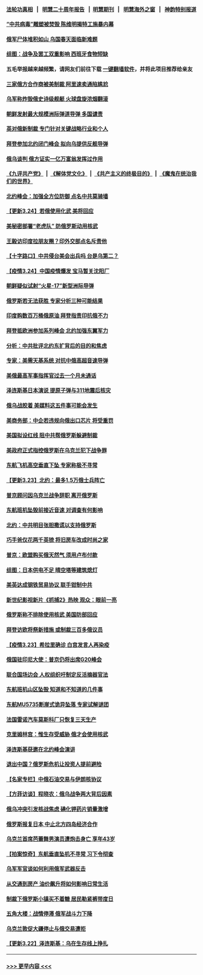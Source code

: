 #### [法轮功真相](https://github.com/gfw-breaker/truth/blob/master/README.md?t=0) &nbsp;&nbsp;|&nbsp;&nbsp; [明慧二十周年报告](https://github.com/gfw-breaker/mh-reports/blob/master/README.md?t=0) &nbsp;&nbsp;|&nbsp;&nbsp;[明慧期刊](https://github.com/gfw-breaker/mh-qikan) &nbsp;&nbsp;|&nbsp;&nbsp; [明慧海外之窗](https://github.com/gfw-breaker/mh-news/blob/master/README.md?t=0) &nbsp;&nbsp;|&nbsp;&nbsp; [神韵特别报道](https://github.com/gfw-breaker/mh-news/blob/master/shenyun.md?t=0)
#### [“中共病毒”雕塑被焚毁 陈维明揭特工施暴内幕](../pages/nsc418/n13666744.md?t=03250652) 
#### [俄军尸体堆积如山 乌国春天面临新难题](../pages/nsc418/n13670731.md?t=03250652) 
#### [组图：战争及罢工双重影响 西班牙食物短缺](../pages/nsc418/n13669818.md?t=03250652) 
#### 五毛举报越来越频繁，请网友们前往下载 [一键翻墙软件](https://github.com/gfw-breaker/ssr-accounts)，并将此项目推荐给亲友
#### [三家俄方合作商被美制裁 阿里速卖通陷尴尬](../pages/nsc418/n13670755.md?t=03250652) 
#### [乌军称炸毁俄史诗级舰艇 火球盘旋浓烟翻滚](../pages/nsc418/n13670727.md?t=03250652) 
#### [朝鲜发射最大规模洲际弹道导弹 多国谴责](../pages/nsc418/n13670673.md?t=03250652) 
#### [英对俄新制裁 专门针对关键战略行业和个人](../pages/nsc418/n13670683.md?t=03250652) 
#### [拜登参加北约闭门峰会 拟向乌提供反舰导弹](../pages/nsc418/n13670495.md?t=03250652) 
#### [俄乌谈判 俄方证实一亿万富翁发挥过作用](../pages/nsc418/n13670592.md?t=03250652) 
#### [《九评共产党》](https://github.com/begood0513/9ping.md/blob/master/README.md) &nbsp;|&nbsp; [《解体党文化》](../../../../jtdwh.md/blob/master/README.md)  &nbsp;|&nbsp; [《共产主义的终极目的》](../../../../gczydzjmd.md/blob/master/README.md) &nbsp;|&nbsp; [《魔鬼在统治我们的世界》](../../../../mgztzwmdsj.md/blob/master/README.md) 
#### [北约峰会：加强全方位防御 点名中共莫骑墙](../pages/nsc418/n13670597.md?t=03250652) 
#### [【更新3.24】若俄使用化武 美将回应](../pages/nsc418/n13670032.md?t=03250652) 
#### [美秘密部署“老虎队” 防俄罗斯动用核武](../pages/nsc418/n13670269.md?t=03250652) 
#### [王毅访印度拉朋友圈？印外交部点名斥责他](../pages/nsc418/n13670111.md?t=03250652) 
#### [【十字路口】中共侵台美会出兵吗 台是乌第二？](../pages/nsc418/n13669257.md?t=03250652) 
#### [【疫情3.24】中国疫情爆发 宝马暂关沈阳厂](../pages/nsc418/n13668470.md?t=03250652) 
#### [朝鲜疑似试射“火星-17”新型洲际导弹](../pages/nsc418/n13669715.md?t=03250652) 
#### [俄罗斯若无法获胜 专家分析三种可能结果](../pages/nsc418/n13669515.md?t=03250652) 
#### [印度购数百万桶俄原油 拜登指责印抗俄不力](../pages/nsc418/n13669518.md?t=03250652) 
#### [拜登抵欧洲参加系列峰会 北约加强东翼军力](../pages/nsc418/n13668857.md?t=03250652) 
#### [分析：中共批评北约东扩背后的目的和焦虑](../pages/nsc418/n13668482.md?t=03250652) 
#### [专家：美需天基系统 对抗中俄高超音速导弹](../pages/nsc418/n13668989.md?t=03250652) 
#### [美俄最高军事指挥官过去一个月未通话](../pages/nsc418/n13668744.md?t=03250652) 
#### [泽连斯基日本演说 提原子弹与311地震后核灾](../pages/nsc418/n13668171.md?t=03250652) 
#### [俄乌战胶着 美媒料这五件事可能会发生](../pages/nsc418/n13668574.md?t=03250652) 
#### [美商务部：中企若违规向俄出口芯片 将受重罚](../pages/nsc418/n13668494.md?t=03250652) 
#### [美国拟设红线 阻中共帮俄罗斯躲避制裁](../pages/nsc418/n13668212.md?t=03250652) 
#### [美政府正式指控俄罗斯在乌克兰犯下战争罪](../pages/nsc418/n13668421.md?t=03250652) 
#### [东航飞机高空垂直下坠 专家称极不寻常](../pages/nsc418/n13668315.md?t=03250652) 
#### [【更新3.23】北约：最多1.5万俄士兵阵亡](../pages/nsc418/n13667672.md?t=03250652) 
#### [普京顾问因乌克兰战争辞职 离开俄罗斯](../pages/nsc418/n13668133.md?t=03250652) 
#### [东航班机坠毁前接近音速 对调查有何影响](../pages/nsc418/n13668076.md?t=03250652) 
#### [北约：中共明目张胆撒谎以支持俄罗斯](../pages/nsc418/n13668125.md?t=03250652) 
#### [巧手爸仅花两千英镑 将旧房车改成时尚之家](../pages/nsc418/n13667276.md?t=03250652) 
#### [普京：欧盟购买俄天然气 须用卢布付款](../pages/nsc418/n13668039.md?t=03250652) 
#### [组图：日本供电不足 晴空塔等建筑熄灯](../pages/nsc418/n13667711.md?t=03250652) 
#### [美英达成钢铁贸易协议 联手钳制中共](../pages/nsc418/n13667944.md?t=03250652) 
#### [新世纪影视新片《抓捕2》热映 观众：眼前一亮](../pages/nsc418/n13666182.md?t=03250652) 
#### [俄罗斯称不排除使用核武 美国防部回应](../pages/nsc418/n13667684.md?t=03250652) 
#### [拜登访欧将祭新措施 或制裁三百多俄议员](../pages/nsc418/n13667607.md?t=03250652) 
#### [【疫情3.23】希拉里确诊 白宫发言人再染疫](../pages/nsc418/n13666999.md?t=03250652) 
#### [俄国驻印尼大使：普京仍将出席G20峰会](../pages/nsc418/n13667130.md?t=03250652) 
#### [联合国场边会 人权组织吁制定反活摘器官法](../pages/nsc418/n13665965.md?t=03250652) 
#### [东航班机山区坠毁 知道和不知道的几件事](../pages/nsc418/n13666411.md?t=03250652) 
#### [东航MU5735断崖式诡异坠落 专家试解谜团](../pages/nsc418/n13665865.md?t=03250652) 
#### [法国雷诺汽车莫斯科厂只恢复三天生产](../pages/nsc418/n13665909.md?t=03250652) 
#### [克里姆林宫：惟生存受威胁 俄才会使用核武](../pages/nsc418/n13666319.md?t=03250652) 
#### [泽连斯基获邀在北约峰会演讲](../pages/nsc418/n13666213.md?t=03250652) 
#### [退出中国？俄罗斯危机让投资人提前避险](../pages/nsc418/n13666253.md?t=03250652) 
#### [【名家专栏】中俄石油交易与伊朗核协议](../pages/nsc418/n13664968.md?t=03250652) 
#### [【方菲访谈】程晓农：俄乌战争两大背后因素](../pages/nsc418/n13663299.md?t=03250652) 
#### [俄乌冲突引发核战焦虑 碘化钾药片销量激增](../pages/nsc418/n13665851.md?t=03250652) 
#### [俄罗斯报复日本 中止北方四岛经济合作](../pages/nsc418/n13666500.md?t=03250652) 
#### [乌克兰首席芭蕾舞男演员遭炮击身亡 享年43岁](../pages/nsc418/n13665657.md?t=03250652) 
#### [【拍案惊奇】东航垂直坠机不寻常 习下令彻查](../pages/nsc418/n13664873.md?t=03250652) 
#### [乌军军官谈如何利用俄军武器反击](../pages/nsc418/n13665819.md?t=03250652) 
#### [从交通到房产 油价飙升将如何影响日常生活](../pages/nsc418/n13665631.md?t=03250652) 
#### [制裁下俄罗斯小镇买不着糖 居民勒紧裤带度日](../pages/nsc418/n13665510.md?t=03250652) 
#### [五角大楼：战情停滞 俄军战斗力下降](../pages/nsc418/n13665494.md?t=03250652) 
#### [乌克兰敦促大疆停止与俄交易遭拒](../pages/nsc418/n13665466.md?t=03250652) 
#### [【更新3.22】泽连斯基：乌在生存线上挣扎](../pages/nsc418/n13664983.md?t=03250652) 

----
#### [ >>> 更早内容 <<< ](../indexes/nsc418-earlier.md)
